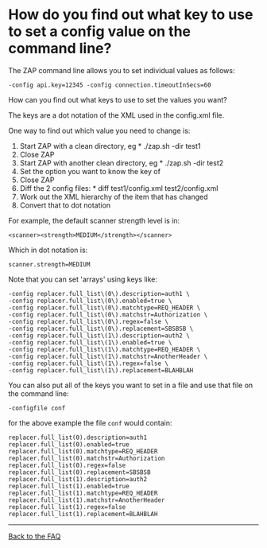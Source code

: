 # How do you find out what key to use to set a config value on the command line?

The ZAP command line allows you to set individual values as follows:
```
-config api.key=12345 -config connection.timeoutInSecs=60
```
How can you find out what keys to use to set the values you want?

The keys are a dot notation of the XML used in the config.xml file.

One way to find out which value you need to change is:
  1. Start ZAP with a clean directory, eg
    * ./zap.sh -dir test1
  1. Close ZAP
  1. Start ZAP with another clean directory, eg
    * ./zap.sh -dir test2
  1. Set the option you want to know the key of
  1. Close ZAP
  1. Diff the 2 config files:
    * diff test1/config.xml test2/config.xml
  1. Work out the XML hierarchy of the item that has changed
  1. Convert that to dot notation

For example, the default scanner strength level is in:
```
<scanner><strength>MEDIUM</strength></scanner>
```
Which in dot notation is:
```
scanner.strength=MEDIUM
```

Note that you can set 'arrays' using keys like:
```
-config replacer.full_list\(0\).description=auth1 \
-config replacer.full_list\(0\).enabled=true \
-config replacer.full_list\(0\).matchtype=REQ_HEADER \
-config replacer.full_list\(0\).matchstr=Authorization \
-config replacer.full_list\(0\).regex=false \
-config replacer.full_list\(0\).replacement=SBSBSB \
-config replacer.full_list\(1\).description=auth2 \
-config replacer.full_list\(1\).enabled=true \
-config replacer.full_list\(1\).matchtype=REQ_HEADER \
-config replacer.full_list\(1\).matchstr=AnotherHeader \
-config replacer.full_list\(1\).regex=false \
-config replacer.full_list\(1\).replacement=BLAHBLAH
```

You can also put all of the keys you want to set in a file and use that file on the command line:
```
-configfile conf
```
for the above example the file `conf` would contain:
```
replacer.full_list(0).description=auth1
replacer.full_list(0).enabled=true
replacer.full_list(0).matchtype=REQ_HEADER
replacer.full_list(0).matchstr=Authorization
replacer.full_list(0).regex=false
replacer.full_list(0).replacement=SBSBSB
replacer.full_list(1).description=auth2
replacer.full_list(1).enabled=true
replacer.full_list(1).matchtype=REQ_HEADER
replacer.full_list(1).matchstr=AnotherHeader
replacer.full_list(1).regex=false
replacer.full_list(1).replacement=BLAHBLAH
```


---

[Back to the FAQ](FAQtoplevel)